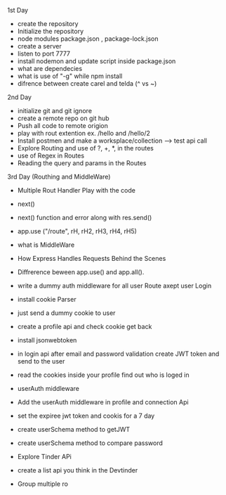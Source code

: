1st Day

- create the repository
- Initialize the repository
- node modules package.json , package-lock.json
- create a server
- listen to port 7777
- install nodemon and update script inside package.json
- what are dependecies
- what is use of "-g" while npm install
- difrence between create carel and telda (^ vs ~)

2nd Day

- initialize git and git ignore
- create a remote repo on git hub
- Push all code to remote origion
- play with rout extention ex. /hello and /hello/2
- Install postmen and make a worksplace/collection --> test api call
- Explore Routing and use of ?, +, \*, in the routes
- use of Regex in Routes
- Reading the query and params in the Routes

3rd Day (Routhing and MiddleWare)

- Multiple Rout Handler Play with the code
- next()
- next() function and error along with res.send()
- app.use ("/route", rH, rH2, rH3, rH4, rH5)
- what is MiddleWare
- How Express Handles Requests Behind the Scenes
- Diffrerence beween app.use() and app.all().
- write a dummy auth middleware for all user Route axept user Login

- install cookie Parser
- just send a dummy cookie to user
- create a profile api and check cookie get back
- install jsonwebtoken
- in login api after email and password validation create JWT token and send to the user
- read the cookies inside your profile find out who is loged in
- userAuth middleware
- Add the userAuth middleware in profile and connection Api
- set the expiree jwt token and cookis for a 7 day
- create userSchema method to getJWT
- create userSchema method to compare password
- Explore Tinder APi
- create a list api you think in the Devtinder
- Group multiple ro
